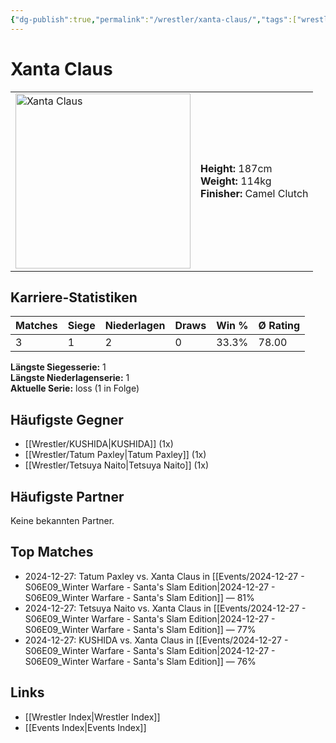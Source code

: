 ```yaml
---
{"dg-publish":true,"permalink":"/wrestler/xanta-claus/","tags":["wrestler"],"noteIcon":"","created":"2025-08-11T09:33:21.851+02:00"}
---
```



# Xanta Claus

<table>
<tr>
<td><img src="Xanta Claus.png" width="280" alt="Xanta Claus"></td>
<td>
<b>Height:</b> 187cm<br>
<b>Weight:</b> 114kg<br>
<b>Finisher:</b> Camel Clutch<br>
</td>
</tr>
</table>

## Karriere-Statistiken

| Matches | Siege | Niederlagen | Draws | Win % | Ø Rating |
|---------|-------|-------------|-------|-------|-----------|
| 3 | 1 | 2 | 0 | 33.3% | 78.00 |

**Längste Siegesserie:** 1<br>**Längste Niederlagenserie:** 1<br>**Aktuelle Serie:** loss (1 in Folge)


## Häufigste Gegner
- [[Wrestler/KUSHIDA\|KUSHIDA]] (1x)
- [[Wrestler/Tatum Paxley\|Tatum Paxley]] (1x)
- [[Wrestler/Tetsuya Naito\|Tetsuya Naito]] (1x)

## Häufigste Partner
Keine bekannten Partner.

## Top Matches
- 2024-12-27: Tatum Paxley vs. Xanta Claus in [[Events/2024-12-27 - S06E09_Winter Warfare - Santa's Slam Edition\|2024-12-27 - S06E09_Winter Warfare - Santa's Slam Edition]] — 81%
- 2024-12-27: Tetsuya Naito vs. Xanta Claus in [[Events/2024-12-27 - S06E09_Winter Warfare - Santa's Slam Edition\|2024-12-27 - S06E09_Winter Warfare - Santa's Slam Edition]] — 77%
- 2024-12-27: KUSHIDA vs. Xanta Claus in [[Events/2024-12-27 - S06E09_Winter Warfare - Santa's Slam Edition\|2024-12-27 - S06E09_Winter Warfare - Santa's Slam Edition]] — 76%

## Links
- [[Wrestler Index\|Wrestler Index]]
- [[Events Index\|Events Index]]
